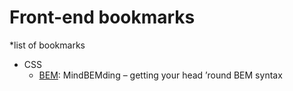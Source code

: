 # Front-end bookmarks

*list of bookmarks

+ CSS
    + [BEM](http://csswizardry.com/2013/01/mindbemding-getting-your-head-round-bem-syntax/): MindBEMding – getting your head ’round BEM syntax
